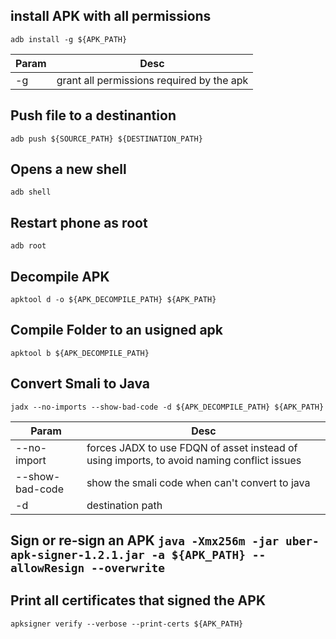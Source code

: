 ## install APK with all permissions

`adb install -g ${APK_PATH}`  
  

|Param|Desc|
|---|---|
|-g|grant all permissions required by the apk|

  

## Push file to a destinantion

`adb push ${SOURCE_PATH} ${DESTINATION_PATH}`

## Opens a new shell

`adb shell`

## Restart phone as root

`adb root`

## Decompile APK

`apktool d -o ${APK_DECOMPILE_PATH} ${APK_PATH}`

## Compile Folder to an usigned apk

`apktool b ${APK_DECOMPILE_PATH}`

## Convert Smali to Java

`jadx --no-imports --show-bad-code -d ${APK_DECOMPILE_PATH} ${APK_PATH}`

|Param|Desc|
|---|---|
|--no-import|forces JADX to use FDQN of asset instead of using imports, to avoid naming conflict issues|
|--show-bad-code|show the smali code when can't convert to java|
|-d|destination path|

  
## Sign or re-sign an APK `java -Xmx256m -jar uber-apk-signer-1.2.1.jar -a ${APK_PATH} --allowResign --overwrite`

## Print all certificates that signed the APK

`apksigner verify --verbose --print-certs ${APK_PATH}`